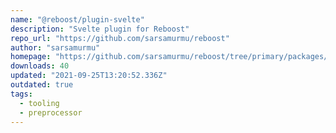 ```yaml
---
name: "@reboost/plugin-svelte"
description: "Svelte plugin for Reboost"
repo_url: "https://github.com/sarsamurmu/reboost"
author: "sarsamurmu"
homepage: "https://github.com/sarsamurmu/reboost/tree/primary/packages/plugin-svelte"
downloads: 40
updated: "2021-09-25T13:20:52.336Z"
outdated: true
tags: 
  - tooling
  - preprocessor
---
```

